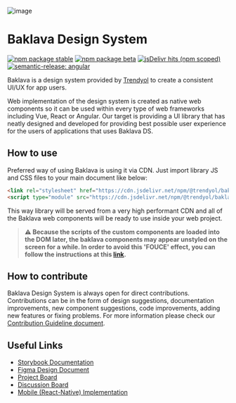 ![image](https://user-images.githubusercontent.com/127687/194415334-0dc8fbf2-3e87-44ed-b23a-0cc9da767b11.png)

# Baklava Design System

[![npm package stable](https://img.shields.io/npm/v/@trendyol/baklava.svg)](https://www.npmjs.com/package/@trendyol/baklava) [![npm package beta](https://img.shields.io/npm/v/@trendyol/baklava/beta.svg)](https://www.npmjs.com/package/@trendyol/baklava/v/beta) [![jsDelivr hits (npm scoped)](https://img.shields.io/jsdelivr/npm/hm/@trendyol/baklava)](https://www.jsdelivr.com/package/npm/@trendyol/baklava) [![semantic-release: angular](https://img.shields.io/badge/semantic--release-angular-e10079?logo=semantic-release)](https://github.com/semantic-release/semantic-release)

Baklava is a design system provided by [Trendyol](https://github.com/trendyol) to create a consistent UI/UX for app users.

Web implementation of the design system is created as native web components so it can be used within every type of web frameworks including Vue, React or Angular. Our target is providing a UI library that has neatly designed and developed for providing best possible user experience for the users of applications that uses Baklava DS.

## How to use

Preferred way of using Baklava is using it via CDN. Just import library JS and CSS files to your main document like below:

```html
<link rel="stylesheet" href="https://cdn.jsdelivr.net/npm/@trendyol/baklava@v2.0.0/dist/themes/default.css" />
<script type="module" src="https://cdn.jsdelivr.net/npm/@trendyol/baklava@v2.0.0/dist/baklava.js"></script>
```

This way library will be served from a very high performant CDN and all of the Baklava web components will be ready to use inside your web project.

> **⚠️ Because the scripts of the custom components are loaded into the DOM later, the baklava components may appear unstyled on the screen for a while. In order to avoid this 'FOUCE' effect, you can follow the instructions at this
 [link](https://www.abeautifulsite.net/posts/flash-of-undefined-custom-elements/).**

## How to contribute

Baklava Design System is always open for direct contributions. Contributions can be in the form of design suggestions, documentation improvements, new component
suggestions, code improvements, adding new features or fixing problems. For more information please check our [Contribution Guideline document](./CONTRIBUTING.md).

## Useful Links

* [Storybook Documentation](https://trendyol.github.io/baklava/)
* [Figma Design Document](https://www.figma.com/file/RrcLH0mWpIUy4vwuTlDeKN/Baklava-Design-Guide)
* [Project Board](https://github.com/orgs/Trendyol/projects/4)
* [Discussion Board](https://github.com/Trendyol/baklava/discussions)
* [Mobile (React-Native) Implementation](https://github.com/Trendyol/baklava-react-native)
